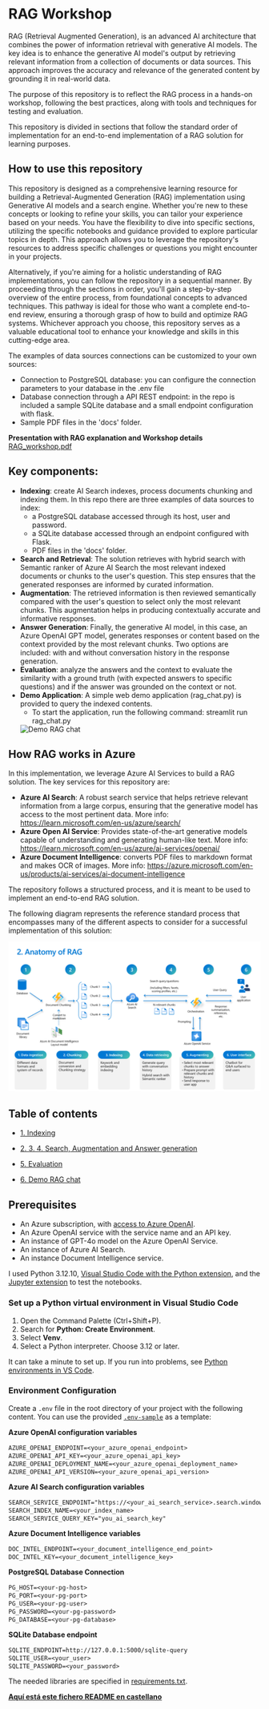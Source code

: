 # RAG Workshop

RAG (Retrieval Augmented Generation), is an advanced AI architecture that combines the power of information retrieval with generative AI models. The key idea is to enhance the generative AI model's output by retrieving relevant information from a collection of documents or data sources. This approach improves the accuracy and relevance of the generated content by grounding it in real-world data.

The purpose of this repository is to reflect the RAG process in a hands-on workshop, following the best practices, along with tools and techniques for testing and evaluation.

This repository is divided in sections that follow the standard order of implementation for an end-to-end implementation of a RAG solution for learning purposes.

## How to use this repository

This repository is designed as a comprehensive learning resource for building a Retrieval-Augmented Generation (RAG) implementation using Generative AI models and a search engine. Whether you're new to these concepts or looking to refine your skills, you can tailor your experience based on your needs. You have the flexibility to dive into specific sections, utilizing the specific notebooks and guidance provided to explore particular topics in depth. This approach allows you to leverage the repository's resources to address specific challenges or questions you might encounter in your projects.

Alternatively, if you're aiming for a holistic understanding of RAG implementations, you can follow the repository in a sequential manner. By proceeding through the sections in order, you'll gain a step-by-step overview of the entire process, from foundational concepts to advanced techniques. This pathway is ideal for those who want a complete end-to-end review, ensuring a thorough grasp of how to build and optimize RAG systems. Whichever approach you choose, this repository serves as a valuable educational tool to enhance your knowledge and skills in this cutting-edge area.

The examples of data sources connections can be customized to your own sources:
- Connection to PostgreSQL database: you can configure the connection parameters to your database in the .env file
- Database connection through a API REST endpoint: in the repo is included a sample SQLite database and a small endpoint configuration with flask.
- Sample PDF files in the 'docs' folder.

**Presentation with RAG explanation and Workshop details**
[RAG_workshop.pdf](RAG_workshop.pdf)

## Key components:
- **Indexing**: create AI Search indexes, process documents chunking and indexing them. In this repo there are three examples of data sources to index:
   + a PostgreSQL database accessed through its host, user and password.
   + a SQLite database accessed through an endpoint configured with Flask.
   + PDF files in the 'docs' folder.
- **Search and Retrieval**: The solution retrieves with hybrid search with Semantic ranker of Azure AI Search the most relevant indexed documents or chunks to the user's question. This step ensures that the generated responses are informed by curated information.
- **Augmentation**: The retrieved information is then reviewed semantically compared with the user's question to select only the most relevant chunks. This augmentation helps in producing contextually accurate and informative responses.
- **Answer Generation**: Finally, the generative AI model, in this case, an Azure OpenAI GPT model, generates responses or content based on the context provided by the most relevant chunks. Two options are included: with and without conversation history in the response generation.
- **Evaluation**: analyze the answers and the context to evaluate the similarity with a ground truth (with expected answers to specific questions) and if the answer was grounded on the context or not.
- **Demo Application**: A simple web demo application (rag_chat.py) is provided to query the indexed contents.
   + To start the application, run the following command: streamlit run rag_chat.py
   <img src="./Demo_RAG_chat.gif" alt="Demo RAG chat"/>

## How RAG works in Azure
In this implementation, we leverage Azure AI Services to build a RAG solution. The key services for this repository are:
- **Azure AI Search**: A robust search service that helps retrieve relevant information from a large corpus, ensuring that the generative model has access to the most pertinent data. More info: https://learn.microsoft.com/en-us/azure/search/
- **Azure Open AI Service**: Provides state-of-the-art generative models capable of understanding and generating human-like text. More info: https://learn.microsoft.com/en-us/azure/ai-services/openai/
- **Azure Document Intelligence**: converts PDF files to markdown format and makes OCR of images. More info: https://azure.microsoft.com/en-us/products/ai-services/ai-document-intelligence

The repository follows a structured process, and it is meant to be used to implement an end-to-end RAG solution.

The following diagram represents the reference standard process that encompasses many of the different aspects to consider for a successful implementation of this solution:

<img src="./images/anatomy_of_rag.png" alt="Anatomy of RAG"/>

## Table of contents
<!--ts-->
   * [1. Indexing](./1_indexing/indexing.ipynb)

   * [2. 3. 4. Search, Augmentation and Answer generation](./2_3_4_search_augment_generate/search_augment_generate.ipynb)

   * [5. Evaluation](./5_evaluation/evaluation.ipynb)

   * [6. Demo RAG chat](./6_demo_rag_chat/README.md)

<!--te-->

## Prerequisites
+ An Azure subscription, with [access to Azure OpenAI](https://aka.ms/oai/access).
+ An Azure OpenAI service with the service name and an API key.
+ An instance of GPT-4o model on the Azure OpenAI Service.
+ An instance of Azure AI Search.
+ An instance Document Intelligence service.

I used Python 3.12.10, [Visual Studio Code with the Python extension](https://code.visualstudio.com/docs/python/python-tutorial), and the [Jupyter extension](https://marketplace.visualstudio.com/items?itemName=ms-toolsai.jupyter) to test the notebooks.

### Set up a Python virtual environment in Visual Studio Code

1. Open the Command Palette (Ctrl+Shift+P).
2. Search for **Python: Create Environment**.
3. Select **Venv**.
4. Select a Python interpreter. Choose 3.12 or later.

It can take a minute to set up. If you run into problems, see [Python environments in VS Code](https://code.visualstudio.com/docs/python/environments).

### Environment Configuration

Create a `.env` file in the root directory of your project with the following content. You can use the provided [`.env-sample`](.env-sample) as a template:

**Azure OpenAI configuration variables**
```
AZURE_OPENAI_ENDPOINT=<your_azure_openai_endpoint>
AZURE_OPENAI_API_KEY=<your_azure_openai_api_key>
AZURE_OPENAI_DEPLOYMENT_NAME=<your_azure_openai_deployment_name>
AZURE_OPENAI_API_VERSION=<your_azure_openai_api_version>
```

**Azure AI Search configuration variables**
```
SEARCH_SERVICE_ENDPOINT="https://<your_ai_search_service>.search.windows.net"
SEARCH_INDEX_NAME=<your_index_name>
SEARCH_SERVICE_QUERY_KEY="you_ai_search_key"
```

**Azure Document Intelligence variables**
```
DOC_INTEL_ENDPOINT=<your_document_intelligence_end_point>
DOC_INTEL_KEY=<your_document_intelligence_key>
```

**PostgreSQL Database Connection**
```
PG_HOST=<your-pg-host>
PG_PORT=<your-pg-port>
PG_USER=<your-pg-user>
PG_PASSWORD=<your-pg-password>
PG_DATABASE=<your-pg-database>
```

**SQLite Database endpoint**
```
SQLITE_ENDPOINT=http://127.0.0.1:5000/sqlite-query
SQLITE_USER=<your_user>
SQLITE_PASSWORD=<your_password>
```
The needed libraries are specified in [requirements.txt](requirements.txt).

[**Aquí está este fichero README en castellano**](README_ES.md)
